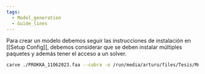 ```yaml
---
tags:
  - Model_generation
  - Guide_lines
---
```

Para crear un modelo debemos seguir las instrucciones de instalación en [[Setup Config]], debemos considerar que se deben instalar múltiples paquetes y además tener el acceso a un solver. 
```bash
carve ./PROKKA_11062023.faa --cobra -o /run/media/arturo/files/Tesis/Modelos/bifidobacterium_breve --universe grampos --reference /run/media/arturo/files/Tesis/Modelos/bifidobacterium_breve/Bifidobacterium_breve_UCC2003_NCIMB8807.xml -g M9[-O2] --solver gurobi 
```